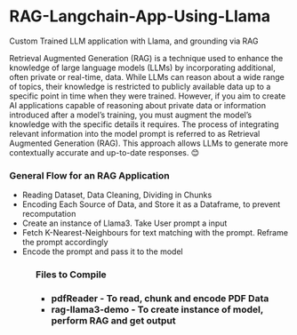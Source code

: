 # RAG-Langchain-App-Using-Llama
Custom Trained LLM application with Llama, and grounding via RAG

Retrieval Augmented Generation (RAG) is a technique used to enhance the knowledge of large language models (LLMs) by incorporating additional, often private or real-time, data. While LLMs can reason about a wide range of topics, their knowledge is restricted to publicly available data up to a specific point in time when they were trained. However, if you aim to create AI applications capable of reasoning about private data or information introduced after a model’s training, you must augment the model’s knowledge with the specific details it requires. The process of integrating relevant information into the model prompt is referred to as Retrieval Augmented Generation (RAG). This approach allows LLMs to generate more contextually accurate and up-to-date responses. 😊

<h3>General Flow for an RAG Application</h3>
<ul>
<li>Reading Dataset, Data Cleaning, Dividing in Chunks</li>
<li>Encoding Each Source of Data, and Store it as a Dataframe, to prevent recomputation</li>
<li>Create an instance of Llama3. Take User prompt a input</li>
<li>Fetch K-Nearest-Neighbours for text matching with the prompt. Reframe the prompt accordingly</li>
<li>Encode the prompt and pass it to the model</li>
<ul>

<h3>Files to Compile<h3>
<ul>
<li>pdfReader - To read, chunk and encode PDF Data</li>
<li>rag-llama3-demo - To create instance of model, perform RAG and get output</li>
<ul>